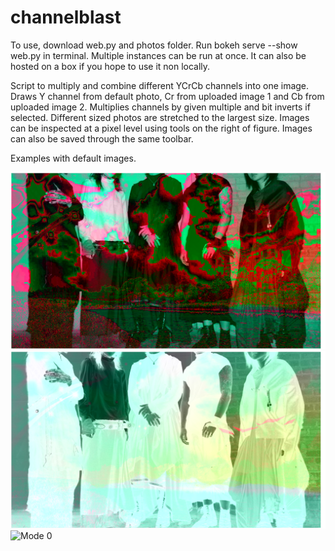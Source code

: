 # channelblast

To use, download web.py and photos folder. Run bokeh serve --show web.py in terminal. Multiple instances can be run at once. It can also be hosted on a box if you hope to use it non locally.  

Script to multiply and combine different YCrCb channels into one image. Draws Y channel from default photo, Cr from uploaded image 1 and Cb from uploaded image 2. Multiplies channels by given multiple and bit inverts if selected. Different sized photos are stretched to the largest size. Images can be inspected at a pixel level using tools on the right of figure. Images can also be saved through the same toolbar. 

Examples with default images. 

![Mode 0](./ex2.png)
![Mode 0](./ex4.png)
![Mode 0](./ex1.png)


